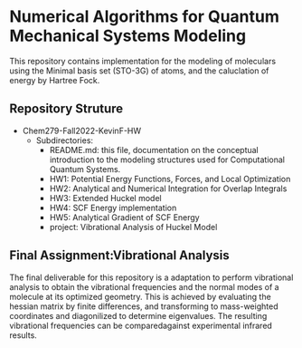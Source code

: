 # Numerical Algorithms for Quantum Mechanical Systems Modeling

This repository contains implementation for the modeling of moleculars using the Minimal basis set (STO-3G) of atoms, and the caluclation of energy by Hartree Fock.

## Repository Struture

- Chem279-Fall2022-KevinF-HW
	- Subdirectories:
		- README.md: this file, documentation on the conceptual introduction to the modeling structures used for Computational Quantum Systems.
		- HW1: Potential Energy Functions, Forces, and Local Optimization
		- HW2: Analytical and Numerical Integration for Overlap Integrals
		- HW3: Extended Huckel model
   		- HW4: SCF Energy implementation
		- HW5: Analytical Gradient of SCF Energy
   		- project: Vibrational Analysis of Huckel Model

## Final Assignment:Vibrational Analysis

The final deliverable for this repository is a adaptation to perform vibrational analysis to obtain the vibrational frequencies and the normal modes of a molecule at its optimized geometry.
This is achieved by evaluating the hessian matrix by finite differences, and transforming to mass-weighted coordinates and diagonilized to determine eigenvalues.
The resulting vibrational frequencies can be comparedagainst experimental infrared results. 
